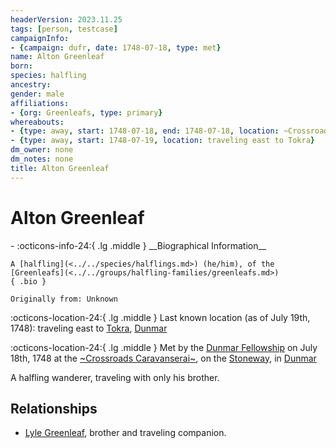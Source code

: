 ```yaml
---
headerVersion: 2023.11.25
tags: [person, testcase]
campaignInfo:
- {campaign: dufr, date: 1748-07-18, type: met}
name: Alton Greenleaf
born:
species: halfling
ancestry:
gender: male
affiliations:
- {org: Greenleafs, type: primary}
whereabouts:
- {type: away, start: 1748-07-18, end: 1748-07-18, location: ~Crossroads Caravanserai~}
- {type: away, start: 1748-07-19, location: traveling east to Tokra}
dm_owner: none
dm_notes: none
title: Alton Greenleaf
---
```

# Alton Greenleaf
<div class="grid cards ext-narrow-margin ext-one-column" markdown>
- :octicons-info-24:{ .lg .middle } __Biographical Information__

    A [halfling](<../../species/halflings.md>) (he/him), of the [Greenleafs](<../../groups/halfling-families/greenleafs.md>)  
    { .bio }

    Originally from: Unknown
</div>

:octicons-location-24:{ .lg .middle } Last known location (as of July 19th, 1748): traveling east to [Tokra](<../../gazetteer/greater-dunmar/realms/dunmar/central-dunmar/tokra/tokra.md>), [Dunmar](<../../gazetteer/greater-dunmar/realms/dunmar/dunmar.md>)



:octicons-location-24:{ .lg .middle } Met by the [Dunmar Fellowship](<../pcs/dunmar-fellowship/dunmar-fellowship.md>) on July 18th, 1748 at the [~Crossroads Caravanserai~](<../../gazetteer/greater-dunmar/realms/dunmar/central-dunmar/crossroads-caravanserai.md>), on the [Stoneway](<../../gazetteer/greater-dunmar/roads/stoneway.md>), in [Dunmar](<../../gazetteer/greater-dunmar/realms/dunmar/dunmar.md>)  


A halfling wanderer, traveling with only his brother. 
## Relationships
- [Lyle Greenleaf](<./lyle-greenleaf.md>), brother and traveling companion. 